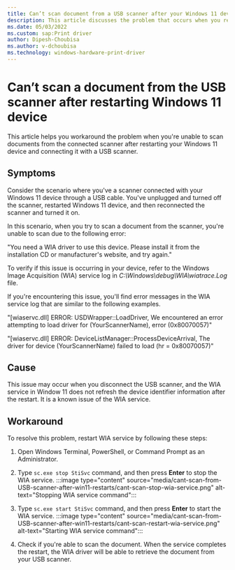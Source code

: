 ```yaml
---
title: Can’t scan document from a USB scanner after your Windows 11 device restarts
description: This article discusses the problem that occurs when you restart your Windows 11 device and connect it with a USB scanner, but you're unable to scan document from the connected scanner.
ms.date: 05/03/2022
ms.custom: sap:Print driver
author: Dipesh-Choubisa
ms.author: v-dchoubisa
ms.technology: windows-hardware-print-driver
---
```

# Can’t scan a document from the USB scanner after restarting Windows 11 device

This article helps you workaround the problem when you're unable to scan documents from the connected scanner after restarting your Windows 11 device and connecting it with a USB scanner.

## Symptoms

Consider the scenario where you've a scanner connected with your Windows 11 device through a USB cable. You've unplugged and turned off the scanner, restarted Windows 11 device, and then reconnected the scanner and turned it on.

In this scenario, when you try to scan a document from the scanner, you're unable to scan due to the following error:

"You need a WIA driver to use this device. Please install it from the installation CD or manufacturer's website, and try again."

To verify if this issue is occurring in your device, refer to the Windows Image Acquisition (WIA) service log in *C:\Windows\debug\WIA\wiatrace.Log* file.

If you're encountering this issue, you'll find error messages in the WIA service log that are similar to the following examples.

"[wiaservc.dll] ERROR: USDWrapper::LoadDriver, We encountered an error attempting to load driver for (YourScannerName), error (0x80070057)"

"[wiaservc.dll] ERROR: DeviceListManager::ProcessDeviceArrival, The driver for device (YourScannerName) failed to load (hr = 0x80070057)"

## Cause

This issue may occur when you disconnect the USB scanner, and the WIA service in Window 11 does not refresh the device identifier information after the restart. It is a known issue of the WIA service.

## Workaround

To resolve this problem, restart WIA service by following these steps:

1. Open Windows Terminal, PowerShell, or Command Prompt as an Administrator.

1. Type `sc.exe stop StiSvc` command, and then press **Enter** to stop the WIA service.
    :::image type="content" source="media/cant-scan-from-USB-scanner-after-win11-restarts/cant-scan-stop-wia-service.png" alt-text="Stopping WIA service command":::

1. Type `sc.exe start StiSvc` command, and then press **Enter** to start the WIA service.
    :::image type="content" source="media/cant-scan-from-USB-scanner-after-win11-restarts/cant-scan-restart-wia-service.png" alt-text="Starting WIA service command":::

1. Check if you're able to scan the document. When the service completes the restart, the WIA driver will be able to retrieve the document from your USB scanner.
